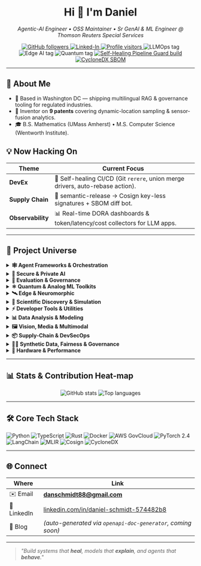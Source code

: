<!-- Top-line : greeting + headline -->
<h1 align="center">Hi&nbsp;👋&nbsp;I'm Daniel</h1>

<p align="center"><em>
Agentic-AI Engineer • OSS Maintainer • Sr GenAI & ML Engineer @ Thomson Reuters Special Services
</em></p>

<!-- Social / live-status badges -->
<p align="center">
  <!-- Social -->
  <a href="https://github.com/danieleschmidt">
    <img alt="GitHub followers" src="https://img.shields.io/github/followers/danieleschmidt?label=Follow&style=social">
  </a>
  <a href="https://linkedin.com/in/daniel-schmidt-574482b8">
    <img alt="Linked-In" src="https://img.shields.io/badge/LinkedIn-blue?logo=linkedin">
  </a>
  <a href="https://visitor-badge.laobi.icu/badge?page_id=danieleschmidt">
    <img alt="Profile visitors" src="https://visitor-badge.laobi.icu/badge?page_id=danieleschmidt">
  </a>

  <!-- Domain tags -->
  <img alt="LLMOps tag" src="https://img.shields.io/badge/LLMOps-blueviolet">
  <img alt="Edge AI tag"  src="https://img.shields.io/badge/Edge%20AI-2aa198">
  <img alt="Quantum tag"  src="https://img.shields.io/badge/Quantum-6c71c4">

  <!-- Live pipeline badge -->
  <a href="https://github.com/danieleschmidt/self-healing-pipeline-guard/actions/workflows/ci.yml">
    <img alt="Self-Healing Pipeline Guard build" src="https://img.shields.io/github/actions/workflow/status/danieleschmidt/self-healing-pipeline-guard/ci.yml?branch=main&label=CI%20%26%20CD">
  </a>

  <!-- Latest SBOM (CycloneDX) -->
  <a href="docs/sbom/latest.json">
    <img alt="CycloneDX SBOM" src="https://img.shields.io/badge/SBOM-CycloneDX-0078d6">
  </a>
</p>

---

## 🚀 About Me
* 📍 Based in Washington DC — shipping multilingual RAG & governance tooling for regulated industries.  
* 🔬 Inventor on **9 patents** covering dynamic-location sampling & sensor-fusion analytics.  
* 🎓 B.S. Mathematics (UMass Amherst) • M.S. Computer Science (Wentworth Institute).  

## 💡 Now Hacking On
| Theme | Current Focus |
|-------|---------------|
| **DevEx** | 💚 Self-healing CI/CD (Git `rerere`, union merge drivers, auto-rebase action). |
| **Supply Chain** | 🔐 semantic-release → Cosign key-less signatures + SBOM diff bot. |
| **Observability** | 📊 Real-time DORA dashboards & token/latency/cost collectors for LLM apps. |

---

## 🦾 Project Universe

<details>
<summary><b>🕸️ Agent Frameworks &amp; Orchestration</b></summary>

| Repo | Stars | What it does |
|------|:----:|-------------|
| [agentic-dev-orchestrator](https://github.com/danieleschmidt/agentic-dev-orchestrator) | ![Stars](https://img.shields.io/github/stars/danieleschmidt/agentic-dev-orchestrator?style=social) | WSJF backlog → AutoGen / CrewAI multi-agent CI. |
| [agent-mesh-federated-runtime](https://github.com/danieleschmidt/agent-mesh-federated-runtime) | ![Stars](https://img.shields.io/github/stars/danieleschmidt/agent-mesh-federated-runtime?style=social) | P2P runtime (10 k agents, BFT). |
| [async-toolformer-orchestrator](https://github.com/danieleschmidt/async-toolformer-orchestrator) | ![Stars](https://img.shields.io/github/stars/danieleschmidt/async-toolformer-orchestrator?style=social) | Parallel tool-calling for GPT-4o 5× API. |
| [reflexion-agent-boilerplate](https://github.com/danieleschmidt/reflexion-agent-boilerplate) | ![Stars](https://img.shields.io/github/stars/danieleschmidt/reflexion-agent-boilerplate?style=social) | Plug-in self-reflection / self-improvement. |
| [autogen-code-review-bot](https://github.com/danieleschmidt/autogen-code-review-bot) | ![Stars](https://img.shields.io/github/stars/danieleschmidt/autogen-code-review-bot?style=social) | Two-agent PR reviewer loop. |
| [agent-skeptic-bench](https://github.com/danieleschmidt/agent-skeptic-bench) | ![Stars](https://img.shields.io/github/stars/danieleschmidt/agent-skeptic-bench?style=social) | Truthfulness adversarial bench. |
| [agentic-startup-studio](https://github.com/danieleschmidt/agentic-startup-studio) | ![Stars](https://img.shields.io/github/stars/danieleschmidt/agentic-startup-studio?style=social) | Automate ideation → MVP → pivot loop. |
| [agentic-startup-studio-boilerplate](https://github.com/danieleschmidt/agentic-startup-studio-boilerplate) | ![Stars](https://img.shields.io/github/stars/danieleschmidt/agentic-startup-studio-boilerplate?style=social) | Cookiecutter skeleton (CrewAI + FastAPI + React). |
| [agentauth](https://github.com/danieleschmidt/agentauth) (private) | – | Delegated credentials & Okta "Auth for GenAI". |
| [agent-orchestrated-etl](https://github.com/danieleschmidt/agent-orchestrated-etl) | ![Stars](https://img.shields.io/github/stars/danieleschmidt/agent-orchestrated-etl?style=social) | LangChain ⇔ Airflow hybrid ETL. |
| [crewai-email-triage](https://github.com/danieleschmidt/crewai-email-triage) | ![Stars](https://img.shields.io/github/stars/danieleschmidt/crewai-email-triage?style=social) | Smart inbox classifier / replier. |
| [slack-kb-agent](https://github.com/danieleschmidt/slack-kb-agent) | ![Stars](https://img.shields.io/github/stars/danieleschmidt/slack-kb-agent?style=social) | Slack bot answers from team docs. |
| [agentic-redteam-radar](https://github.com/danieleschmidt/agentic-redteam-radar) | ![Stars](https://img.shields.io/github/stars/danieleschmidt/agentic-redteam-radar?style=social) | Cloud-Security-Alliance-inspired agent scanner. |

</details>

<details>
<summary><b>🔐 Secure &amp; Private AI</b></summary>

| Repo | Stars | Highlight |
|------|:----:|-----------|
| [homomorphic-llm-proxy](https://github.com/danieleschmidt/homomorphic-llm-proxy) | ![Stars](https://img.shields.io/github/stars/danieleschmidt/homomorphic-llm-proxy?style=social) | GPU-accelerated FHE gateway. |
| [secure-mpc-transformer-infer](https://github.com/danieleschmidt/secure-mpc-transformer-infer) | ![Stars](https://img.shields.io/github/stars/danieleschmidt/secure-mpc-transformer-infer?style=social) | Non-interactive MPC BERT (< 1 min). |
| [privacy-preserving-agent-finetuner](https://github.com/danieleschmidt/privacy-preserving-agent-finetuner) | ![Stars](https://img.shields.io/github/stars/danieleschmidt/privacy-preserving-agent-finetuner?style=social) | DP LoRA fine-tuning. |
| [rlhf-audit-trail](https://github.com/danieleschmidt/rlhf-audit-trail) | ![Stars](https://img.shields.io/github/stars/danieleschmidt/rlhf-audit-trail?style=social) | Immutable RLHF provenance. |
| [dp-flash-attention](https://github.com/danieleschmidt/dp-flash-attention) | ![Stars](https://img.shields.io/github/stars/danieleschmidt/dp-flash-attention?style=social) | Flash-Attention 3 + Rényi DP. |
| [tokenwatch](https://github.com/danieleschmidt/tokenwatch) (private) | – | Proxy logs tokens / cost / jailbreaks. |
| [fair-credit-scorer-bias-mitigation](https://github.com/danieleschmidt/fair-credit-scorer-bias-mitigation) | ![Stars](https://img.shields.io/github/stars/danieleschmidt/fair-credit-scorer-bias-mitigation?style=social) | Fair lending model toolkit. |
| [hipaa-compliance-summarizer](https://github.com/danieleschmidt/hipaa-compliance-summarizer) | ![Stars](https://img.shields.io/github/stars/danieleschmidt/hipaa-compliance-summarizer?style=social) | Redacts PHI → compliance notes. |
| [redactai](https://github.com/danieleschmidt/redactai) (private) | – | PII/PHA redaction pipeline. |
| [pqc-migration-audit](https://github.com/danieleschmidt/pqc-migration-audit) | ![Stars](https://img.shields.io/github/stars/danieleschmidt/pqc-migration-audit?style=social) | Auto-migrates crypto to PQC. |

</details>

<details>
<summary><b>📐 Evaluation &amp; Governance</b></summary>

| Repo | Stars | Highlight |
|------|:----:|-----------|
| [agi-eval-sandbox](https://github.com/danieleschmidt/agi-eval-sandbox) | ![Stars](https://img.shields.io/github/stars/danieleschmidt/agi-eval-sandbox?style=social) | One-click DeepEval + HELM. |
| [agent-skeptic-bench](https://github.com/danieleschmidt/agent-skeptic-bench) | ![Stars](https://img.shields.io/github/stars/danieleschmidt/agent-skeptic-bench?style=social) | Epistemic humility probes. |
| [deception-redteam-bench](https://github.com/danieleschmidt/deception-redteam-bench) | ![Stars](https://img.shields.io/github/stars/danieleschmidt/deception-redteam-bench?style=social) | Detect emergent manipulation. |
| [causal-eval-bench](https://github.com/danieleschmidt/causal-eval-bench) | ![Stars](https://img.shields.io/github/stars/danieleschmidt/causal-eval-bench?style=social) | Causal reasoning offline probes. |
| [llm-cost-tracker](https://github.com/danieleschmidt/llm-cost-tracker) | ![Stars](https://img.shields.io/github/stars/danieleschmidt/llm-cost-tracker?style=social) | OTEL token/latency/cost collector. |
| [lm-watermark-lab](https://github.com/danieleschmidt/lm-watermark-lab) | ![Stars](https://img.shields.io/github/stars/danieleschmidt/lm-watermark-lab?style=social) | Evaluate watermark robustness. |
| [modelcard-as-code-generator](https://github.com/danieleschmidt/modelcard-as-code-generator) | ![Stars](https://img.shields.io/github/stars/danieleschmidt/modelcard-as-code-generator?style=social) | Auto-generates model cards. |
| [self-healing-pipeline-guard](https://github.com/danieleschmidt/self-healing-pipeline-guard) | ![Stars](https://img.shields.io/github/stars/danieleschmidt/self-healing-pipeline-guard?style=social) | Autorepair CI pipelines. |
| [cot-safepath-filter](https://github.com/danieleschmidt/cot-safepath-filter) | ![Stars](https://img.shields.io/github/stars/danieleschmidt/cot-safepath-filter?style=social) | Sanitises chain-of-thought. |

</details>

<details>
<summary><b>⚛️ Quantum &amp; Analog ML Toolkits</b></summary>

| Repo | Stars | Highlight |
|------|:----:|-----------|
| [quantum-devops-ci](https://github.com/danieleschmidt/quantum-devops-ci) | ![Stars](https://img.shields.io/github/stars/danieleschmidt/quantum-devops-ci?style=social) | CI/CD for hybrid QML. |
| [pqc-iot-retrofit-scanner](https://github.com/danieleschmidt/pqc-iot-retrofit-scanner) | ![Stars](https://img.shields.io/github/stars/danieleschmidt/pqc-iot-retrofit-scanner?style=social) | PQC upgrade planner for IoT. |
| [quantum-agent-scheduler](https://github.com/danieleschmidt/quantum-agent-scheduler) | ![Stars](https://img.shields.io/github/stars/danieleschmidt/quantum-agent-scheduler?style=social) | QUBO-based agent planner. |
| [quantum-mlops-workbench](https://github.com/danieleschmidt/quantum-mlops-workbench) | ![Stars](https://img.shields.io/github/stars/danieleschmidt/quantum-mlops-workbench?style=social) | DevOps for quantum pipelines. |
| [quantum-inspired-task-planner](https://github.com/danieleschmidt/quantum-inspired-task-planner) | ![Stars](https://img.shields.io/github/stars/danieleschmidt/quantum-inspired-task-planner?style=social) | Q-annealing / classical fallback. |
| [analog-pde-solver-sim](https://github.com/danieleschmidt/analog-pde-solver-sim) | ![Stars](https://img.shields.io/github/stars/danieleschmidt/analog-pde-solver-sim?style=social) | Analog computing for PDEs. |
| [photonic-mlir-bridge](https://github.com/danieleschmidt/photon-mlir-bridge) | ![Stars](https://img.shields.io/github/stars/danieleschmidt/photon-mlir-bridge?style=social) | MLIR → silicon-photonic compiler. |
| [photonic-nn-foundry](https://github.com/danieleschmidt/photonic-nn-foundry) | ![Stars](https://img.shields.io/github/stars/danieleschmidt/photonic-nn-foundry?style=social) | Full stack for photonic AI HW. |
| [dp-federated-lora-lab](https://github.com/danieleschmidt/dp-federated-lora-lab) | ![Stars](https://img.shields.io/github/stars/danieleschmidt/dp-federated-lora-lab?style=social) | DP federated LoRA. |
| [open-moe-trainer-lab](https://github.com/danieleschmidt/open-moe-trainer-lab) | ![Stars](https://img.shields.io/github/stars/danieleschmidt/open-moe-trainer-lab?style=social) | End-to-end sparse MoE training. |
| [dynamic-moe-router-kit](https://github.com/danieleschmidt/dynamic-moe-router-kit) | ![Stars](https://img.shields.io/github/stars/danieleschmidt/dynamic-moe-router-kit?style=social) | Adaptive expert routing. |
| [pno-physics-bench](https://github.com/danieleschmidt/pno-physics-bench) | ![Stars](https://img.shields.io/github/stars/danieleschmidt/pno-physics-bench?style=social) | Probabilistic Neural Operators. |

</details>

<details>
<summary><b>🛰️ Edge &amp; Neuromorphic</b></summary>

| Repo | Stars | Highlight |
|------|:----:|-----------|
| [liquid-edge-lln-kit](https://github.com/danieleschmidt/liquid-edge-lln-kit) | ![Stars](https://img.shields.io/github/stars/danieleschmidt/liquid-edge-lln-kit?style=social) | Liquid NN on Cortex-M/ESP32. |
| [tiny-llm-edge-profiler](https://github.com/danieleschmidt/tiny-llm-edge-profiler) | ![Stars](https://img.shields.io/github/stars/danieleschmidt/tiny-llm-edge-profiler?style=social) | 2-bit/4-bit LLM edge bench. |
| [fast-vlm-ondevice-kit](https://github.com/danieleschmidt/fast-vlm-ondevice-kit) | ![Stars](https://img.shields.io/github/stars/danieleschmidt/fast-vlm-ondevice-kit?style=social) | < 250 ms VLM on iPhone. |
| [spikeformer-neuromorphic-kit](https://github.com/danieleschmidt/spikeformer-neuromorphic-kit) | ![Stars](https://img.shields.io/github/stars/danieleschmidt/spikeformer-neuromorphic-kit?style=social) | Spiking transformer toolkit. |
| [mobile-multi-mod-llm](https://github.com/danieleschmidt/mobile-multi-mod-llm) | ![Stars](https://img.shields.io/github/stars/danieleschmidt/mobile-multi-mod-llm?style=social) | 35 MB vision-text LLM. |
| [iot-edge-graph-anomaly](https://github.com/danieleschmidt/iot-edge-graph-anomaly) | ![Stars](https://img.shields.io/github/stars/danieleschmidt/iot-edge-graph-anomaly?style=social) | GNN-augmented anomaly detect. |
| [wasm-shim-for-torch](https://github.com/danieleschmidt/wasm-shim-for-torch) | ![Stars](https://img.shields.io/github/stars/danieleschmidt/wasm-shim-for-torch?style=social) | Run PyTorch in browser (WASI-NN). |
| [edge-tpu-v5-benchmark-suite](https://github.com/danieleschmidt/edge-tpu-v5-benchmark-suite) | ![Stars](https://img.shields.io/github/stars/danieleschmidt/edge-tpu-v5-benchmark-suite?style=social) | First open benchmark for TPU v5e. |

</details>

<details>
<summary><b>🧬 Scientific Discovery &amp; Simulation</b></summary>

| Repo | Stars | Highlight |
|------|:----:|-----------|
| [self-driving-materials-orchestrator](https://github.com/danieleschmidt/self-driving-materials-orchestrator) | ![Stars](https://img.shields.io/github/stars/danieleschmidt/self-driving-materials-orchestrator?style=social) | 10× faster materials lab. |
| [neural-operator-foundation-lab](https://github.com/danieleschmidt/neural-operator-foundation-lab) | ![Stars](https://img.shields.io/github/stars/danieleschmidt/neural-operator-foundation-lab?style=social) | Training + bench for neural ops. |
| [protein-diffusion-design-lab](https://github.com/danieleschmidt/protein-diffusion-design-lab) | ![Stars](https://img.shields.io/github/stars/danieleschmidt/protein-diffusion-design-lab?style=social) | Diffusion for protein design. |
| [tokamak-rl-control-suite](https://github.com/danieleschmidt/tokamak-rl-control-suite) | ![Stars](https://img.shields.io/github/stars/danieleschmidt/tokamak-rl-control-suite?style=social) | RL for plasma shape. |
| [pg-neo-graph-rl](https://github.com/danieleschmidt/pg-neo-graph-rl) | ![Stars](https://img.shields.io/github/stars/danieleschmidt/pg-neo-graph-rl?style=social) | Dynamic GNN + FedRL control. |
| [dynamic-graph-fed-rl-lab](https://github.com/danieleschmidt/dynamic-graph-fed-rl-lab) | ![Stars](https://img.shields.io/github/stars/danieleschmidt/dynamic-graph-fed-rl-lab?style=social) | Time-evolving graph RL. |
| [genRF-circuit-diffuser](https://github.com/danieleschmidt/genRF-circuit-diffuser) | ![Stars](https://img.shields.io/github/stars/danieleschmidt/genRF-circuit-diffuser?style=social) | Cycle-consistent RF design. |
| [surrogate-gradient-optim-lab](https://github.com/danieleschmidt/surrogate-gradient-optim-lab) | ![Stars](https://img.shields.io/github/stars/danieleschmidt/surrogate-gradient-optim-lab?style=social) | Learned gradient surrogates. |
| [neoRL-industrial-gym](https://github.com/danieleschmidt/neoRL-industrial-gym) | ![Stars](https://img.shields.io/github/stars/danieleschmidt/neoRL-industrial-gym?style=social) | Real-world offline RL bench. |
| [analog-pde-solver-sim](https://github.com/danieleschmidt/analog-pde-solver-sim) | ![Stars](https://img.shields.io/github/stars/danieleschmidt/analog-pde-solver-sim?style=social) | Analog PDE solver simulator. |

</details>

<details>
<summary><b>⚡ Developer Tools &amp; Utilities</b></summary>

| Repo | Stars | What it does |
|------|:----:|-------------|
| [openapi-doc-generator](https://github.com/danieleschmidt/openapi-doc-generator) | ![Stars](https://img.shields.io/github/stars/danieleschmidt/openapi-doc-generator?style=social) | Auto-writes OpenAPI schemas & human docs from code. |
| [docker-optimizer-agent](https://github.com/danieleschmidt/docker-optimizer-agent) | ![Stars](https://img.shields.io/github/stars/danieleschmidt/docker-optimizer-agent?style=social) | Generates minimal, secure Dockerfiles + SBOM. |
| [crewai-email-triage](https://github.com/danieleschmidt/crewai-email-triage) | ![Stars](https://img.shields.io/github/stars/danieleschmidt/crewai-email-triage?style=social) | CrewAI inbox classifier / auto-replier. |
| [testgen-copilot](https://github.com/danieleschmidt/testgen-copilot) | ![Stars](https://img.shields.io/github/stars/danieleschmidt/testgen-copilot?style=social) | Suggests unit tests & vuln patches from diff. |
| [async-toolformer-orchestrator](https://github.com/danieleschmidt/async-toolformer-orchestrator) | ![Stars](https://img.shields.io/github/stars/danieleschmidt/async-toolformer-orchestrator?style=social) | Parallel tool-calling runtime for GPT-4o. |
| [agentauth](https://github.com/danieleschmidt/agentauth) (private) | – | Delegated credentials & Okta "Auth for GenAI". |
| [hf-eco2ai-plugin](https://github.com/danieleschmidt/hf-eco2ai-plugin) | ![Stars](https://img.shields.io/github/stars/danieleschmidt/hf-eco2ai-plugin?style=social) | Logs CO₂, kWh & grid mix for each HF epoch. |
| [nimify-anything](https://github.com/danieleschmidt/nimify-anything) | ![Stars](https://img.shields.io/github/stars/danieleschmidt/nimify-anything?style=social) | Wrap any ONNX/TensorRT artefact into an NVIDIA NIM micro-service. |
| [Code-Mesh](https://github.com/danieleschmidt/Code-Mesh) | ![Stars](https://img.shields.io/github/stars/danieleschmidt/Code-Mesh?style=social) | Repo-wide embeddings & semantic code queries. |

</details>

<details>
<summary><b>📊 Data Analysis &amp; Modeling</b></summary>

| Repo | Stars | Highlight |
|------|:----:|-----------|
| [llm-tab-cleaner](https://github.com/danieleschmidt/llm-tab-cleaner) | ![Stars](https://img.shields.io/github/stars/danieleschmidt/llm-tab-cleaner?style=social) | LLM-powered data-quality & cleaning pipeline. |
| [surrogate-gradient-optim-lab](https://github.com/danieleschmidt/surrogate-gradient-optim-lab) | ![Stars](https://img.shields.io/github/stars/danieleschmidt/surrogate-gradient-optim-lab?style=social) | Learned gradient surrogates for black-box optim. |
| [dynamic-graph-fed-rl-lab](https://github.com/danieleschmidt/dynamic-graph-fed-rl-lab) | ![Stars](https://img.shields.io/github/stars/danieleschmidt/dynamic-graph-fed-rl-lab?style=social) | Fed RL for time-evolving graph control. |
| [neoRL-industrial-gym](https://github.com/danieleschmidt/neoRL-industrial-gym) | ![Stars](https://img.shields.io/github/stars/danieleschmidt/neoRL-industrial-gym?style=social) | Offline RL benchmarks for industrial control. |
| [iot-anomaly-detector-timeseries](https://github.com/danieleschmidt/iot-anomaly-detector-timeseries) | ![Stars](https://img.shields.io/github/stars/danieleschmidt/iot-anomaly-detector-timeseries?style=social) | Multivariate sensor anomaly detection via LSTM-AE. |

</details>

<details>
<summary><b>🖼️ Vision, Media &amp; Multimodal</b></summary>

| Repo | Stars | Highlight |
|------|:----:|-----------|
| [vid-diffusion-benchmark-suite](https://github.com/danieleschmidt/vid-diffusion-benchmark-suite) | ![Stars](https://img.shields.io/github/stars/danieleschmidt/vid-diffusion-benchmark-suite?style=social) | Unified latency / quality harness for VDMs. |
| [multimodal-contract-extractor](https://github.com/danieleschmidt/multimodal-contract-extractor) | ![Stars](https://img.shields.io/github/stars/danieleschmidt/multimodal-contract-extractor?style=social) | VLM that parses scanned legal PDFs. |
| [fast-vlm-ondevice-kit](https://github.com/danieleschmidt/fast-vlm-ondevice-kit) | ![Stars](https://img.shields.io/github/stars/danieleschmidt/fast-vlm-ondevice-kit?style=social) | <250 ms multimodal inference on iPhone. |
| [liquid-ai-vision-kit](https://github.com/danieleschmidt/liquid-ai-vision-kit) | ![Stars](https://img.shields.io/github/stars/danieleschmidt/liquid-ai-vision-kit?style=social) | Liquid Neural Nets for micro-drones & AVs. |
| [nerf-edge-kit](https://github.com/danieleschmidt/nerf-edge-kit) | ![Stars](https://img.shields.io/github/stars/danieleschmidt/nerf-edge-kit?style=social) | On-device NeRF for spatial computing headsets. |

</details>

<details>
<summary><b>📦 Supply-Chain &amp; DevSecOps</b></summary>

| Repo | Stars | Highlight |
|------|:----:|-----------|
| [self-healing-pipeline-guard](https://github.com/danieleschmidt/self-healing-pipeline-guard) | ![Stars](https://img.shields.io/github/stars/danieleschmidt/self-healing-pipeline-guard?style=social) | Auto-fixes red CI pipelines. |
| [provenance-graph-sbom-linker](https://github.com/danieleschmidt/provenance-graph-sbom-linker) | ![Stars](https://img.shields.io/github/stars/danieleschmidt/provenance-graph-sbom-linker?style=social) | End-to-end supply-chain attestation. |
| [modelcard-as-code-generator](https://github.com/danieleschmidt/modelcard-as-code-generator) | ![Stars](https://img.shields.io/github/stars/danieleschmidt/modelcard-as-code-generator?style=social) | Turns eval logs → executable Model Cards. |
| [cot-safepath-filter](https://github.com/danieleschmidt/cot-safepath-filter) | ![Stars](https://img.shields.io/github/stars/danieleschmidt/cot-safepath-filter?style=social) | Sanitises chain-of-thought before it leaks. |

</details>

<details>
<summary><b>🧑‍⚕️ Synthetic Data, Fairness &amp; Governance</b></summary>

| Repo | Stars | Highlight |
|------|:----:|-----------|
| [synthetic-data-guardian](https://github.com/danieleschmidt/synthetic-data-guardian) | ![Stars](https://img.shields.io/github/stars/danieleschmidt/synthetic-data-guardian?style=social) | Validated synthetic data + watermarking. |
| [fair-credit-scorer-bias-mitigation](https://github.com/danieleschmidt/fair-credit-scorer-bias-mitigation) | ![Stars](https://img.shields.io/github/stars/danieleschmidt/fair-credit-scorer-bias-mitigation?style=social) | Debiases credit-scoring models. |
| [biasaudit-pro](https://github.com/danieleschmidt/biasaudit-pro) (private) | – | Annex VII-ready bias auditing SaaS. |

</details>

<details>
<summary><b>🚀 Hardware &amp; Performance</b></summary>

| Repo | Stars | Highlight |
|------|:----:|-----------|
| [gaudi3-scale-starter](https://github.com/danieleschmidt/gaudi3-scale-starter) | ![Stars](https://img.shields.io/github/stars/danieleschmidt/gaudi3-scale-starter?style=social) | PyTorch Lightning boilerplate for Intel Gaudi 3. |
| [edge-tpu-v5-benchmark-suite](https://github.com/danieleschmidt/edge-tpu-v5-benchmark-suite) | ![Stars](https://img.shields.io/github/stars/danieleschmidt/edge-tpu-v5-benchmark-suite?style=social) | First open harness for Google TPU v5e edge cards. |
| [dp-flash-attention](https://github.com/danieleschmidt/dp-flash-attention) | ![Stars](https://img.shields.io/github/stars/danieleschmidt/dp-flash-attention?style=social) | FlashAttn-3 kernels + Rényi DP noise, zero-overhead. |
| [wasm-shim-for-torch](https://github.com/danieleschmidt/wasm-shim-for-torch) | ![Stars](https://img.shields.io/github/stars/danieleschmidt/wasm-shim-for-torch?style=social) | Run PyTorch 2.4 in WebAssembly (no WebGPU). |

</details>

---

## 📊 Stats &amp; Contribution Heat-map
<p align="center">
  <img alt="GitHub stats" src="https://github-readme-stats.vercel.app/api?username=danieleschmidt&show_icons=true&theme=tokyonight">
  <img alt="Top languages" src="https://github-readme-stats.vercel.app/api/top-langs/?username=danieleschmidt&layout=compact&hide=Jupyter%20Notebook">
  <br>

---

## 🛠 Core Tech Stack
<p>
  <img alt="Python" src="https://img.shields.io/badge/Python-3670A0?logo=python&logoColor=white">
  <img alt="TypeScript" src="https://img.shields.io/badge/TypeScript-3178C6?logo=typescript&logoColor=white">
  <img alt="Rust" src="https://img.shields.io/badge/Rust-000000?logo=rust&logoColor=white">
  <img alt="Docker" src="https://img.shields.io/badge/Docker-2496ED?logo=docker&logoColor=white">
  <img alt="AWS GovCloud" src="https://img.shields.io/badge/AWS%20GovCloud-232F3E?logo=amazon-aws&logoColor=white">
  <img alt="PyTorch 2.4" src="https://img.shields.io/badge/PyTorch-EE4C2C?logo=pytorch&logoColor=white">
  <img alt="LangChain" src="https://img.shields.io/badge/LangChain-2AA198?logo=apache-openoffice&logoColor=white">
  <img alt="MLIR" src="https://img.shields.io/badge/MLIR-b312ad?logo=llvm&logoColor=white">
  <img alt="Cosign" src="https://img.shields.io/badge/Cosign-0064FA?logo=cosign&logoColor=white">
  <img alt="CycloneDX" src="https://img.shields.io/badge/CycloneDX-0078d6?logo=apache-maven&logoColor=white">
</p>

---

## 🌐 Connect
| Where | Link |
|-------|------|
| ✉️ Email | **danschmidt88@gmail.com** |
| 💼 LinkedIn | [linkedin.com/in/daniel-schmidt-574482b8](https://linkedin.com/in/daniel-schmidt-574482b8) |
| 📝 Blog | *(auto-generated via `openapi-doc-generator`, coming soon)* |

---

> *"Build systems that **heal**, models that **explain**, and agents that **behave**."*

<!-- End README -->
